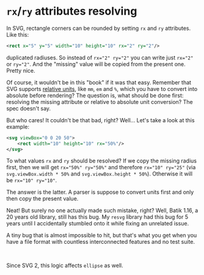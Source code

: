 # `rx`/`ry` attributes resolving

In SVG, rectangle corners can be rounded by setting `rx` and `ry` attributes. Like this:

```xml
<rect x="5" y="5" width="10" height="10" rx="2" ry="2"/>
```

duplicated radiuses. So instead of `rx="2" ry="2"` you can write just `rx="2"` or `ry="2"`.
And the "missing" value will be copied from the present one. Pretty nice.

Of course, it wouldn't be in this "book" if it was that easy.
Remember that SVG supports [relative units](./relative-units.md),
like `mm`, `em` and `%`, which you have to convert into absolute before rendering?
The question is, what should be done first: resolving the missing attribute
or relative to absolute unit conversion? The spec doesn't say.

But who cares! It couldn't be that bad, right? Well... Let's take a look at this example:

```xml
<svg viewBox="0 0 20 50">
    <rect width="10" height="10" rx="50%"/>
</svg>
```

To what values `rx` and `ry` should be resolved?
If we copy the missing radius first, then we will get `rx="50%" ry="50%"`
and therefore `rx="10" ry="25"` (via `svg.viewBox.width * 50%` and `svg.viewBox.height * 50%`).
Otherwise it will be `rx="10" ry="10"`.

The answer is the latter.
A parser is suppose to convert units first and only then copy the present value.

Neat! But surely no one actually made such mistake, right?
Well, Batik 1.16, a 20 years old library, still has this bug.
My `resvg` library had this bug for 5 years until I accidentally stumbled onto it while fixing
an unrelated issue.

A tiny bug that is almost impossible to hit, but that's what you get when you have a file format
with countless interconnected features and no test suite.

<br>

Since SVG 2, this logic affects `ellipse` as well.
